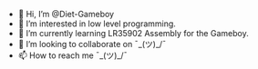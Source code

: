 - 👋 Hi, I’m @Diet-Gameboy
- 👀 I’m interested in low level programming.
- 🌱 I’m currently learning LR35902 Assembly for the Gameboy.
- 💞️ I’m looking to collaborate on ¯\_(ツ)_/¯
- 📫 How to reach me ¯\_(ツ)_/¯

<!---
Diet-Gameboy/Diet-Gameboy is a ✨ special ✨ repository because its `README.md` (this file) appears on your GitHub profile.
You can click the Preview link to take a look at your changes.
--->
